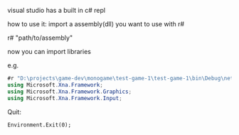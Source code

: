 visual studio has a built in c# repl

how to use it:
import a assembly(dll) you want to use with r#

r# "path/to/assembly"

now you can import libraries

e.g.

``` cs
#r "D:\projects\game-dev\monogame\test-game-1\test-game-1\bin\Debug\net6.0\MonoGame.Framework.dll"
using Microsoft.Xna.Framework;
using Microsoft.Xna.Framework.Graphics;
using Microsoft.Xna.Framework.Input;
```
Quit:


```
Environment.Exit(0);
```